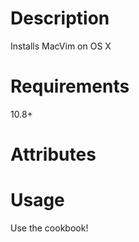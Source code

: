 Description
===========
Installs MacVim on OS X

Requirements
============
10.8+

Attributes
==========

Usage
=====
Use the cookbook!
